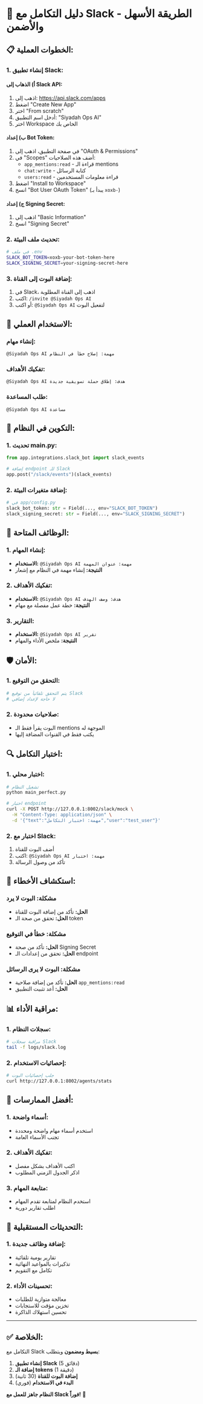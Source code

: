 # 🔗 دليل التكامل مع Slack - الطريقة الأسهل والأضمن

## 📋 **الخطوات العملية:**

### **1. إنشاء تطبيق Slack:**

#### **أ) الذهاب إلى Slack API:**
1. اذهب إلى: https://api.slack.com/apps
2. اضغط "Create New App"
3. اختر "From scratch"
4. أدخل اسم التطبيق: "Siyadah Ops AI"
5. اختر Workspace الخاص بك

#### **ب) إعداد Bot Token:**
1. في صفحة التطبيق، اذهب إلى "OAuth & Permissions"
2. في "Scopes" أضف هذه الصلاحيات:
   - `app_mentions:read` - قراءة الـ mentions
   - `chat:write` - كتابة الرسائل
   - `users:read` - قراءة معلومات المستخدمين
3. اضغط "Install to Workspace"
4. انسخ "Bot User OAuth Token" (يبدأ بـ `xoxb-`)

#### **ج) إعداد Signing Secret:**
1. اذهب إلى "Basic Information"
2. انسخ "Signing Secret"

### **2. تحديث ملف البيئة:**

```bash
# في ملف .env
SLACK_BOT_TOKEN=xoxb-your-bot-token-here
SLACK_SIGNING_SECRET=your-signing-secret-here
```

### **3. إضافة البوت إلى القناة:**

1. في Slack، اذهب إلى القناة المطلوبة
2. اكتب: `/invite @Siyadah Ops AI`
3. أو اكتب: `@Siyadah Ops AI` لتفعيل البوت

## 🚀 **الاستخدام العملي:**

### **إنشاء مهام:**
```
@Siyadah Ops AI مهمة: إصلاح خطأ في النظام
```

### **تفكيك الأهداف:**
```
@Siyadah Ops AI هدف: إطلاق حملة تسويقية جديدة
```

### **طلب المساعدة:**
```
@Siyadah Ops AI مساعدة
```

## 🔧 **التكوين في النظام:**

### **1. تحديث main.py:**
```python
from app.integrations.slack_bot import slack_events

# إضافة endpoint للـ Slack
app.post("/slack/events")(slack_events)
```

### **2. إضافة متغيرات البيئة:**
```python
# في app/config.py
slack_bot_token: str = Field(..., env="SLACK_BOT_TOKEN")
slack_signing_secret: str = Field(..., env="SLACK_SIGNING_SECRET")
```

## 📱 **الوظائف المتاحة:**

### **1. إنشاء المهام:**
- **الاستخدام:** `@Siyadah Ops AI مهمة: عنوان المهمة`
- **النتيجة:** إنشاء مهمة في النظام مع إشعار

### **2. تفكيك الأهداف:**
- **الاستخدام:** `@Siyadah Ops AI هدف: وصف الهدف`
- **النتيجة:** خطة عمل مفصلة مع مهام

### **3. التقارير:**
- **الاستخدام:** `@Siyadah Ops AI تقرير`
- **النتيجة:** ملخص الأداء والمهام

## 🛡️ **الأمان:**

### **1. التحقق من التوقيع:**
```python
# يتم التحقق تلقائياً من توقيع Slack
# لا حاجة لإعداد إضافي
```

### **2. صلاحيات محدودة:**
- البوت يقرأ فقط الـ mentions الموجهة له
- يكتب فقط في القنوات المضافة إليها

## 🔍 **اختبار التكامل:**

### **1. اختبار محلي:**
```bash
# تشغيل النظام
python main_perfect.py

# اختبار endpoint
curl -X POST http://127.0.0.1:8002/slack/mock \
  -H "Content-Type: application/json" \
  -d '{"text":"مهمة: اختبار التكامل","user":"test_user"}'
```

### **2. اختبار مع Slack:**
1. أضف البوت للقناة
2. اكتب: `@Siyadah Ops AI مهمة: اختبار`
3. تأكد من وصول الرسالة

## 🚨 **استكشاف الأخطاء:**

### **مشكلة: البوت لا يرد**
- **الحل:** تأكد من إضافة البوت للقناة
- **الحل:** تحقق من صحة الـ token

### **مشكلة: خطأ في التوقيع**
- **الحل:** تأكد من صحة Signing Secret
- **الحل:** تحقق من إعدادات الـ endpoint

### **مشكلة: البوت لا يرى الرسائل**
- **الحل:** تأكد من إضافة صلاحية `app_mentions:read`
- **الحل:** أعد تثبيت التطبيق

## 📊 **مراقبة الأداء:**

### **1. سجلات النظام:**
```bash
# مراقبة سجلات Slack
tail -f logs/slack.log
```

### **2. إحصائيات الاستخدام:**
```bash
# جلب إحصائيات البوت
curl http://127.0.0.1:8002/agents/stats
```

## 🎯 **أفضل الممارسات:**

### **1. أسماء واضحة:**
- استخدم أسماء مهام واضحة ومحددة
- تجنب الأسماء العامة

### **2. تفكيك الأهداف:**
- اكتب الأهداف بشكل مفصل
- اذكر الجدول الزمني المطلوب

### **3. متابعة المهام:**
- استخدم النظام لمتابعة تقدم المهام
- اطلب تقارير دورية

## 🔄 **التحديثات المستقبلية:**

### **1. إضافة وظائف جديدة:**
- تقارير يومية تلقائية
- تذكيرات بالمواعيد النهائية
- تكامل مع التقويم

### **2. تحسينات الأداء:**
- معالجة متوازية للطلبات
- تخزين مؤقت للاستجابات
- تحسين استهلاك الذاكرة

---

## ✅ **الخلاصة:**

التكامل مع Slack **بسيط ومضمون** ويتطلب:

1. **إنشاء تطبيق Slack** (5 دقائق)
2. **إضافة الـ tokens** (1 دقيقة)
3. **إضافة البوت للقناة** (30 ثانية)
4. **البدء في الاستخدام** (فوري)

**النظام جاهز للعمل مع Slack فوراً!** 🚀
